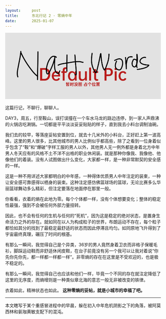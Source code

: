 ```yaml
---
layout:     post
title:      东北行记 2 · 零熵中年
date:       2025-01-07
---
```

![没图](/images/pic_holder.jpg)


这篇行记，不聊行，聊聊人。

DAY3，周五，行至鞍山，误打误撞在一个车水马龙的路边违停，到一家人声鼎沸的火锅店吃涮锅。一切都是平平淡淡妥妥贴贴的样子，直到我去小料台调制油碗。

我们去的较早，等落座妥帖安置到位，就去十几米外的小料台，正好赶上第一波高峰。这里的男人很多，比其他城市的男人比例似乎都高些，除了之看到一位身着似乎包含了“鞍”和“爆破”字样工服的男人以外，其他男人无一例外都是身着北方中年男人冬天应有的风格不土不洋不出格的职业休闲装。就是那种你像我、我像他、他像他们的着装。没有人试图做出什么变化，大家都一样，是一种非常默契的安全感的一样。

这是一种不用详述大家都明白的中年感，一种得体优质男人中年注定的装束，一种让安全感可靠感得以栖身的装束。这种注定感仿佛篮球场的篮球，无论比赛多么华丽篮球舞动多么精彩，但注定要落在地面停在那里一般。


你看看，衣着的熵在此地为零。每个个体都一样，没有个体想要变化；整体的稳定性最强，强到不会被任何外部力量扭转。

因此，也不会有任何的生机与任何的“死机”，因为这是稳定的绝对状态，是置身生命活力之外的存在。就如同在以人为构成粒子的世界，布朗运动不存在，每个粒子都恰如其分的找到了最稳定最舒适的状态而因此停滞且均匀。如同原地飞升得到了宇宙最终真理，碾压了时间的根基。

有那么一瞬间，我觉得自己是个异类，36岁的男人竟然身着卫衣而非格子保暖毛衫，脚踩运动鞋而非舒适休闲皮鞋，在台子前竟没有另一个我可以让我对着说“你先你先你先，都一样都一样都一样”。非零熵的存在在这里是不受欢迎的，也是极不稳定的。

有那么一瞬间，我觉得自己也应该和他们一样，毕竟一个不同的存在就注定降低了这里的无序度，而熵增则是一种类似章北海的意志一般无非被改变的铁律。


衣着如此，精神状态也如此。
**这种零熵的妥帖，就是小城市的幸福了吧。**

---
本文瞎写于某个重感冒进程中的早晨，躲在初入中年危机阴影之下的角落，被阿莫西林和氨咖黄敏支配下的混沌。
